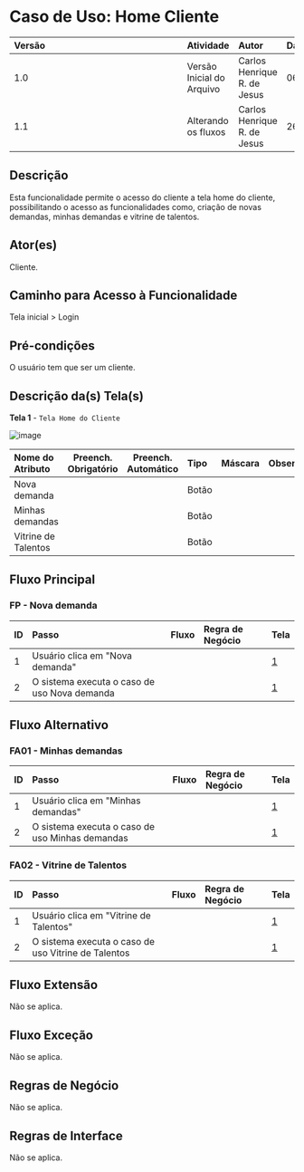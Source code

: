 # Caso de Uso: Home Cliente 
<a name="CC"></a>

| <div style="width:290px">Versão</div> | Atividade | Autor | Data |
|:------------|:----------------|:--------------|:----------------|
| 1.0 | Versão Inicial do Arquivo | Carlos Henrique R. de Jesus | 06/12/2023 |
| 1.1 | Alterando os fluxos | Carlos Henrique R. de Jesus | 26/02/2024 |

## **Descrição**
Esta funcionalidade permite o acesso do cliente a tela home do cliente, possibilitando o acesso as funcionalidades como, criação de novas demandas, minhas demandas e vitrine de talentos.

## **Ator(es)**
Cliente.

## **Caminho para Acesso à Funcionalidade**
Tela inicial > Login

## **Pré-condições**
O usuário tem que ser um cliente.

## **Descrição da(s) Tela(s)**

<a name="tela1"></a>**Tela 1** - `Tela Home do Cliente`

![image](https://github.com/FabricaDeSoftwareINF/ipelab/assets/106249672/388e040e-8566-48fc-b463-905777531ea5)

| Nome do Atributo | Preench. Obrigatório | Preench. Automático | Tipo | Máscara | Observações | Regra de Interface |
|:--------------|:----------------:|:--------------:|:--------------|:----------------|:--------------|:----------------|
| Nova demanda | | | Botão | | | |
| Minhas demandas | | | Botão | | | |
| Vitrine de Talentos | | | Botão | | | |

<a name="FP"></a>

## **Fluxo Principal**
### FP - Nova demanda

| ID | Passo | Fluxo | Regra de Negócio | Tela |
|:--------------|:----------------|:--------------|:----------------|:--------------|
| 1 | Usuário clica em "Nova demanda" | | | [1](#tela1) |
| 2 | O sistema executa o caso de uso Nova demanda | | | [1](#tela1) |

<a name="FA"></a>

## **Fluxo Alternativo**

### FA01 - Minhas demandas

| ID | Passo | Fluxo | Regra de Negócio | Tela |
|:--------------|:----------------|:--------------|:----------------|:--------------|
| 1 | Usuário clica em "Minhas demandas" | | | [1](#tela1) |
| 2 | O sistema executa o caso de uso Minhas demandas | | | [1](#tela1) |

### FA02 - Vitrine de Talentos

| ID | Passo | Fluxo | Regra de Negócio | Tela |
|:--------------|:----------------|:--------------|:----------------|:--------------|
| 1 | Usuário clica em "Vitrine de Talentos" | | | [1](#tela1) |
| 2 | O sistema executa o caso de uso Vitrine de Talentos | | | [1](#tela1) |


<a name="FE"></a>

## **Fluxo Extensão**

Não se aplica.

<a name="FC"></a>

## **Fluxo Exceção**

Não se aplica.

<a name="RN"></a>

## Regras de Negócio

Não se aplica.

<a name="RI"></a>

## Regras de Interface 

Não se aplica.
